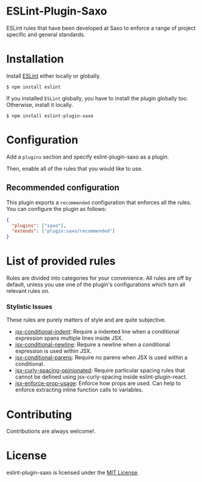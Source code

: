 ESLint-Plugin-Saxo
==================

ESLint rules that have been developed at Saxo to enforce a range of project specific and general standards.

# Installation

Install [ESLint](https://www.github.com/eslint/eslint) either locally or globally.

    $ npm install eslint

If you installed `ESLint` globally, you have to install the plugin globally too. Otherwise, install it locally.

    $ npm install eslint-plugin-saxo

# Configuration

Add a `plugins` section and specify eslint-plugin-saxo as a plugin.

Then, enable all of the rules that you would like to use.

## Recommended configuration
This plugin exports a `recommended` configuration that enforces all the rules. You can configure the plugin as follows:

```json
{
  "plugins": ["saxo"],
  "extends": ["plugin:saxo/recommended"]
}
```
# List of provided rules
Rules are divided into categories for your convenience. All rules are off by default, unless you use one of the plugin's configurations which turn all relevant rules on.

### Stylistic Issues
These rules are purely matters of style and are quite subjective.
* [jsx-conditional-indent](docs/rules/jsx-conditional-indent.md): Require a indented line when a conditional expression spans multiple lines inside JSX.
* [jsx-conditional-newline](docs/rules/jsx-conditional-newline.md): Require a newline when a conditional expression is used within JSX.
* [jsx-conditional-parens](docs/rules/jsx-conditional-parens.md): Require no parens when JSX is used within a conditional.
* [jsx-curly-spacing-opinionated](docs/rules/jsx-curly-spacing-opinionated): Require particular spacing rules that cannot be defined using jsx-curly-spacing inside eslint-plugin-react.
* [jsx-enforce-prop-usage](docs/rules/jsx-enforce-prop-usage): Enforce how props are used. Can help to enforce extracting inline function calls to variables.

# Contributing
Contributions are always welcome!.

# License

eslint-plugin-saxo is licensed under the [MIT License](http://www.opensource.org/licenses/mit-license.php).
